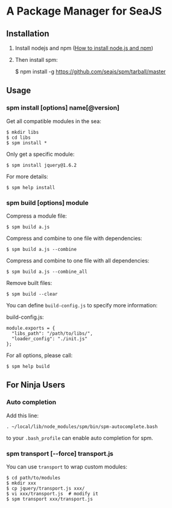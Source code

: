 A Package Manager for SeaJS
===


Installation
---

1. Install nodejs and npm ([How to install node.js and npm](http://joyeur.com/2010/12/10/installing-node-and-npm/))
1. Then install spm:

    $ npm install -g https://github.com/seajs/spm/tarball/master



Usage
---

### spm install [options] name[@version]

Get all compatible modules in the sea:

    $ mkdir libs
    $ cd libs
    $ spm install *

Only get a specific module:

    $ spm install jquery@1.6.2

For more details:

    $ spm help install


### spm build [options] module

Compress a module file:

    $ spm build a.js

Compress and combine to one file with dependencies:

    $ spm build a.js --combine

Compress and combine to one file with all dependencies:

    $ spm build a.js --combine_all

Remove built files:

    $ spm build --clear

You can define `build-config.js` to specify more information:

build-config.js:

````
module.exports = {
  "libs_path": "/path/to/libs/",
  "loader_config": "./init.js"
};

````

For all options, please call:

    $ spm help build



For Ninja Users
---

### Auto completion

Add this line:

    . ~/local/lib/node_modules/spm/bin/spm-autocomplete.bash

to your `.bash_profile` can enable auto completion for spm.


### spm transport [--force] transport.js

You can use `transport` to wrap custom modules:

    $ cd path/to/modules
    $ mkdir xxx
    $ cp jquery/transport.js xxx/
    $ vi xxx/transport.js  # modify it
    $ spm transport xxx/transport.js
